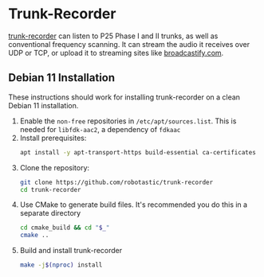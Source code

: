 # Trunk-Recorder
[trunk-recorder](https://github.com/robotastic/trunk-recorder/) can listen to P25 Phase I and II trunks, as well as conventional frequency scanning. It can stream the audio it receives over UDP or TCP<!--[^1]-->, or upload it to streaming sites like [broadcastify.com](https://broadcastify.com/calls/).
<!--I also have a fork of it at [galenguyer/trunk-recorder](https://github.com/galenguyer/trunk-recorder/tree/develop)-->

## Debian 11 Installation
These instructions should work for installing trunk-recorder on a clean Debian 11 installation.

1. Enable the `non-free` repositories in `/etc/apt/sources.list`. This is needed for `libfdk-aac2`, a dependency of `fdkaac`
1. Install prerequisites:
    ```bash
    apt install -y apt-transport-https build-essential ca-certificates cmake fdkaac git gnupg gnuradio gnuradio-dev gr-osmosdr libboost-all-dev libcurl4-openssl-dev libgmp-dev libhackrf-dev liborc-0.4-dev libpthread-stubs0-dev libsndfile1-dev libssl-dev libuhd3.15.0 libuhd-dev libusb-dev pkg-config software-properties-common sox
    ```
1. Clone the repository:
    ```bash
    git clone https://github.com/robotastic/trunk-recorder
    cd trunk-recorder
    ```
1. Use CMake to generate build files. It's recommended you do this in a separate directory
    ```bash
    cd cmake_build && cd "$_"
    cmake ..
    ```
1. Build and install trunk-recorder
    ```bash
    make -j$(nproc) install
    ```

<!-- [^1]: The simplestream plugin for raw UDP and TCP has a segmentation fault when calling `call->get_system()` (around [line 63](https://github.com/galenguyer/trunk-recorder/blob/develop/plugins/simplestream/simplestream.cc#L63) in `plugins/simplestream/simplestream.cc`). At the time of writing, my work on the development branch is to try and fix this. -->
